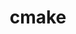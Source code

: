 ---
title: "cmake"
layout: cache
categories: [package, develop-2024-06-16]
meta: {"versions": ["3.20.6", "3.29.4"], "compilers": ["apple-clang@=15.0.0", "cce@=15.0.1", "gcc@=10.2.1", "gcc@=10.3.0", "gcc@=11.1.0", "gcc@=11.4.0", "gcc@=12.3.0", "gcc@=7.3.1", "gcc@=7.5.0", "gcc@=9.4.0", "intel@=2021.10.0", "oneapi@=2023.2.0", "oneapi@=2024.0.0"], "oss": ["amzn2", "centos7", "rhel8", "sle_hpc15", "ubuntu18.04", "ubuntu20.04", "ubuntu22.04", "ventura"], "platforms": ["darwin", "linux"], "targets": ["aarch64", "neoverse_n1", "neoverse_v1", "neoverse_v2", "ppc64le", "x86_64_v3", "x86_64_v4", "zen4"], "stacks": ["aws-isc", "aws-isc-aarch64", "aws-pcluster-neoverse_v1", "aws-pcluster-x86_64_v4", "build_systems", "data-vis-sdk", "developer-tools-manylinux2014", "e4s", "e4s-cray-rhel", "e4s-cray-sles", "e4s-neoverse-v2", "e4s-neoverse_v1", "e4s-oneapi", "e4s-power", "e4s-rocm-external", "ml-darwin-aarch64-mps", "ml-linux-x86_64-cpu", "ml-linux-x86_64-cuda", "radiuss", "radiuss-aws", "radiuss-aws-aarch64", "root", "tutorial"], "num_specs": 30, "num_specs_by_stack": {"e4s-power": 1, "root": 30, "data-vis-sdk": 2, "e4s-neoverse_v1": 2, "ml-linux-x86_64-cpu": 1, "ml-linux-x86_64-cuda": 1, "tutorial": 3, "e4s": 2, "e4s-rocm-external": 2, "aws-isc-aarch64": 2, "radiuss-aws-aarch64": 2, "build_systems": 1, "radiuss": 1, "e4s-neoverse-v2": 1, "ml-darwin-aarch64-mps": 1, "e4s-oneapi": 1, "aws-pcluster-x86_64_v4": 6, "e4s-cray-rhel": 2, "radiuss-aws": 1, "aws-isc": 1, "e4s-cray-sles": 2, "aws-pcluster-neoverse_v1": 2, "developer-tools-manylinux2014": 1}}
spec_details: [{"hash": "3rkx2rkob7sgya5eftjwptnkuk57qhyk", "compiler": "gcc@=9.4.0", "versions": ["3.29.4"], "os": "ubuntu20.04", "platform": "linux", "target": "ppc64le", "variants": ["build_system=generic", "build_type=Release", "~doc", "+ncurses", "+ownlibs"], "stacks": ["e4s-power", "root"], "size": "-", "tarball": "https://binaries.spack.io/releases/develop-2024-06-16/build_cache/linux-ubuntu20.04-ppc64le/gcc-9.4.0/cmake-3.29.4/linux-ubuntu20.04-ppc64le-gcc-9.4.0-cmake-3.29.4-3rkx2rkob7sgya5eftjwptnkuk57qhyk.spack"}, {"hash": "7zxf65jerza5ovyaprlp5co5f4ocxqvd", "compiler": "gcc@=11.1.0", "versions": ["3.29.4"], "os": "ubuntu20.04", "platform": "linux", "target": "x86_64_v3", "variants": ["build_system=generic", "build_type=Release", "~doc", "+ncurses", "~ownlibs"], "stacks": ["root", "data-vis-sdk"], "size": "-", "tarball": "https://binaries.spack.io/releases/develop-2024-06-16/build_cache/linux-ubuntu20.04-x86_64_v3/gcc-11.1.0/cmake-3.29.4/linux-ubuntu20.04-x86_64_v3-gcc-11.1.0-cmake-3.29.4-7zxf65jerza5ovyaprlp5co5f4ocxqvd.spack"}, {"hash": "tuirugbngk6v77uojs4dwkpudodn4ojl", "compiler": "gcc@=11.4.0", "versions": ["3.29.4"], "os": "ubuntu22.04", "platform": "linux", "target": "neoverse_v1", "variants": ["build_system=generic", "build_type=Release", "~doc", "+ncurses", "+ownlibs"], "stacks": ["e4s-neoverse_v1", "root"], "size": "-", "tarball": "https://binaries.spack.io/releases/develop-2024-06-16/build_cache/linux-ubuntu22.04-neoverse_v1/gcc-11.4.0/cmake-3.29.4/linux-ubuntu22.04-neoverse_v1-gcc-11.4.0-cmake-3.29.4-tuirugbngk6v77uojs4dwkpudodn4ojl.spack"}, {"hash": "5zvsixpa7mbum7f4ub3jkcpgvw4qkbgu", "compiler": "gcc@=11.4.0", "versions": ["3.29.4"], "os": "ubuntu22.04", "platform": "linux", "target": "x86_64_v3", "variants": ["build_system=generic", "build_type=Release", "~doc", "+ncurses", "+ownlibs"], "stacks": ["ml-linux-x86_64-cpu", "root", "ml-linux-x86_64-cuda", "tutorial", "e4s", "e4s-rocm-external"], "size": "-", "tarball": "https://binaries.spack.io/releases/develop-2024-06-16/build_cache/linux-ubuntu22.04-x86_64_v3/gcc-11.4.0/cmake-3.29.4/linux-ubuntu22.04-x86_64_v3-gcc-11.4.0-cmake-3.29.4-5zvsixpa7mbum7f4ub3jkcpgvw4qkbgu.spack"}, {"hash": "er7ccj4xppfqnbsch2wexadyknkozf5n", "compiler": "gcc@=11.1.0", "versions": ["3.29.4"], "os": "ubuntu20.04", "platform": "linux", "target": "x86_64_v3", "variants": ["build_system=generic", "build_type=Release", "~doc", "+ncurses", "~ownlibs"], "stacks": ["root", "data-vis-sdk"], "size": "-", "tarball": "https://binaries.spack.io/releases/develop-2024-06-16/build_cache/linux-ubuntu20.04-x86_64_v3/gcc-11.1.0/cmake-3.29.4/linux-ubuntu20.04-x86_64_v3-gcc-11.1.0-cmake-3.29.4-er7ccj4xppfqnbsch2wexadyknkozf5n.spack"}, {"hash": "xuskr47u75a7fiak2wh2prhhy4gkavtn", "compiler": "gcc@=7.3.1", "versions": ["3.29.4"], "os": "amzn2", "platform": "linux", "target": "neoverse_n1", "variants": ["build_system=generic", "build_type=Release", "~doc", "+ncurses", "+ownlibs"], "stacks": ["aws-isc-aarch64", "radiuss-aws-aarch64", "root"], "size": "-", "tarball": "https://binaries.spack.io/releases/develop-2024-06-16/build_cache/linux-amzn2-neoverse_n1/gcc-7.3.1/cmake-3.29.4/linux-amzn2-neoverse_n1-gcc-7.3.1-cmake-3.29.4-xuskr47u75a7fiak2wh2prhhy4gkavtn.spack"}, {"hash": "owsg6lyvkcm57gp7xrdv2gpylnkbdnjc", "compiler": "gcc@=7.5.0", "versions": ["3.29.4"], "os": "ubuntu18.04", "platform": "linux", "target": "x86_64_v3", "variants": ["build_system=generic", "build_type=Release", "~doc", "+ncurses", "+ownlibs"], "stacks": ["build_systems", "root", "radiuss"], "size": "-", "tarball": "https://binaries.spack.io/releases/develop-2024-06-16/build_cache/linux-ubuntu18.04-x86_64_v3/gcc-7.5.0/cmake-3.29.4/linux-ubuntu18.04-x86_64_v3-gcc-7.5.0-cmake-3.29.4-owsg6lyvkcm57gp7xrdv2gpylnkbdnjc.spack"}, {"hash": "a72qpbhs2f66y2ky222druico5sepkvp", "compiler": "gcc@=11.4.0", "versions": ["3.29.4"], "os": "ubuntu22.04", "platform": "linux", "target": "neoverse_v2", "variants": ["build_system=generic", "build_type=Release", "~doc", "+ncurses", "+ownlibs"], "stacks": ["root", "e4s-neoverse-v2"], "size": "-", "tarball": "https://binaries.spack.io/releases/develop-2024-06-16/build_cache/linux-ubuntu22.04-neoverse_v2/gcc-11.4.0/cmake-3.29.4/linux-ubuntu22.04-neoverse_v2-gcc-11.4.0-cmake-3.29.4-a72qpbhs2f66y2ky222druico5sepkvp.spack"}, {"hash": "mjmnvttrjxucyxb4jsoyxunvv6bv7x5k", "compiler": "apple-clang@=15.0.0", "versions": ["3.29.4"], "os": "ventura", "platform": "darwin", "target": "aarch64", "variants": ["build_system=generic", "build_type=Release", "~doc", "+ncurses", "+ownlibs"], "stacks": ["ml-darwin-aarch64-mps", "root"], "size": "-", "tarball": "https://binaries.spack.io/releases/develop-2024-06-16/build_cache/darwin-ventura-aarch64/apple-clang-15.0.0/cmake-3.29.4/darwin-ventura-aarch64-apple-clang-15.0.0-cmake-3.29.4-mjmnvttrjxucyxb4jsoyxunvv6bv7x5k.spack"}, {"hash": "f3d2jqwscivh3va62andyfj53vs4poc4", "compiler": "oneapi@=2024.0.0", "versions": ["3.29.4"], "os": "ubuntu22.04", "platform": "linux", "target": "x86_64_v3", "variants": ["build_system=generic", "build_type=Release", "~doc", "+ncurses", "+ownlibs"], "stacks": ["root", "e4s-oneapi"], "size": "-", "tarball": "https://binaries.spack.io/releases/develop-2024-06-16/build_cache/linux-ubuntu22.04-x86_64_v3/oneapi-2024.0.0/cmake-3.29.4/linux-ubuntu22.04-x86_64_v3-oneapi-2024.0.0-cmake-3.29.4-f3d2jqwscivh3va62andyfj53vs4poc4.spack"}, {"hash": "sk2swzk55s2pgsaiuilumfa4vfyfsxun", "compiler": "intel@=2021.10.0", "versions": ["3.29.4"], "os": "amzn2", "platform": "linux", "target": "x86_64_v4", "variants": ["build_system=generic", "build_type=Release", "~doc", "+ncurses", "+ownlibs"], "stacks": ["root", "aws-pcluster-x86_64_v4"], "size": "-", "tarball": "https://binaries.spack.io/releases/develop-2024-06-16/build_cache/linux-amzn2-x86_64_v4/intel-2021.10.0/cmake-3.29.4/linux-amzn2-x86_64_v4-intel-2021.10.0-cmake-3.29.4-sk2swzk55s2pgsaiuilumfa4vfyfsxun.spack"}, {"hash": "3tzmqsfvcynpy42twogzvvaamhkhroi3", "compiler": "cce@=15.0.1", "versions": ["3.29.4"], "os": "rhel8", "platform": "linux", "target": "zen4", "variants": ["build_system=generic", "build_type=Release", "~doc", "+ncurses", "+ownlibs"], "stacks": ["root", "e4s-cray-rhel"], "size": "-", "tarball": "https://binaries.spack.io/releases/develop-2024-06-16/build_cache/linux-rhel8-zen4/cce-15.0.1/cmake-3.29.4/linux-rhel8-zen4-cce-15.0.1-cmake-3.29.4-3tzmqsfvcynpy42twogzvvaamhkhroi3.spack"}, {"hash": "cgaagnj2abcuvqctxxoba535w6puljey", "compiler": "gcc@=11.4.0", "versions": ["3.20.6"], "os": "ubuntu22.04", "platform": "linux", "target": "x86_64_v3", "variants": ["build_system=generic", "build_type=Release", "~doc", "+ncurses", "+ownlibs"], "stacks": ["root", "e4s-rocm-external"], "size": "-", "tarball": "https://binaries.spack.io/releases/develop-2024-06-16/build_cache/linux-ubuntu22.04-x86_64_v3/gcc-11.4.0/cmake-3.20.6/linux-ubuntu22.04-x86_64_v3-gcc-11.4.0-cmake-3.20.6-cgaagnj2abcuvqctxxoba535w6puljey.spack"}, {"hash": "vrpesqq2n7syta7nixnff6ifijbgmsh4", "compiler": "gcc@=7.3.1", "versions": ["3.29.4"], "os": "amzn2", "platform": "linux", "target": "x86_64_v3", "variants": ["build_system=generic", "build_type=Release", "~doc", "+ncurses", "+ownlibs"], "stacks": ["radiuss-aws", "root", "aws-isc"], "size": "-", "tarball": "https://binaries.spack.io/releases/develop-2024-06-16/build_cache/linux-amzn2-x86_64_v3/gcc-7.3.1/cmake-3.29.4/linux-amzn2-x86_64_v3-gcc-7.3.1-cmake-3.29.4-vrpesqq2n7syta7nixnff6ifijbgmsh4.spack"}, {"hash": "bzdk2bya7zs5qopz4lepjzyamlv7gu2z", "compiler": "gcc@=7.3.1", "versions": ["3.29.4"], "os": "amzn2", "platform": "linux", "target": "aarch64", "variants": ["build_system=generic", "build_type=Release", "~doc", "+ncurses", "+ownlibs"], "stacks": ["aws-isc-aarch64", "radiuss-aws-aarch64", "root"], "size": "-", "tarball": "https://binaries.spack.io/releases/develop-2024-06-16/build_cache/linux-amzn2-aarch64/gcc-7.3.1/cmake-3.29.4/linux-amzn2-aarch64-gcc-7.3.1-cmake-3.29.4-bzdk2bya7zs5qopz4lepjzyamlv7gu2z.spack"}, {"hash": "3quovxaidnppvf2wwsxxj6tdnlixsezu", "compiler": "gcc@=10.3.0", "versions": ["3.29.4"], "os": "sle_hpc15", "platform": "linux", "target": "x86_64_v4", "variants": ["build_system=generic", "build_type=Release", "~doc", "+ncurses", "+ownlibs"], "stacks": ["root", "e4s-cray-sles"], "size": "-", "tarball": "https://binaries.spack.io/releases/develop-2024-06-16/build_cache/linux-sle_hpc15-x86_64_v4/gcc-10.3.0/cmake-3.29.4/linux-sle_hpc15-x86_64_v4-gcc-10.3.0-cmake-3.29.4-3quovxaidnppvf2wwsxxj6tdnlixsezu.spack"}, {"hash": "u46ulonm5v2afi6ibdwza4nndbpw5dby", "compiler": "gcc@=12.3.0", "versions": ["3.29.4"], "os": "amzn2", "platform": "linux", "target": "neoverse_v1", "variants": ["build_system=generic", "build_type=Release", "~doc", "+ncurses", "+ownlibs"], "stacks": ["root", "aws-pcluster-neoverse_v1"], "size": "-", "tarball": "https://binaries.spack.io/releases/develop-2024-06-16/build_cache/linux-amzn2-neoverse_v1/gcc-12.3.0/cmake-3.29.4/linux-amzn2-neoverse_v1-gcc-12.3.0-cmake-3.29.4-u46ulonm5v2afi6ibdwza4nndbpw5dby.spack"}, {"hash": "lfgm24bdv4s752wjkrrdedlozysbtzrg", "compiler": "gcc@=10.2.1", "versions": ["3.29.4"], "os": "centos7", "platform": "linux", "target": "x86_64_v3", "variants": ["build_system=generic", "build_type=Release", "~doc", "+ncurses", "+ownlibs"], "stacks": ["root", "developer-tools-manylinux2014"], "size": "-", "tarball": "https://binaries.spack.io/releases/develop-2024-06-16/build_cache/linux-centos7-x86_64_v3/gcc-10.2.1/cmake-3.29.4/linux-centos7-x86_64_v3-gcc-10.2.1-cmake-3.29.4-lfgm24bdv4s752wjkrrdedlozysbtzrg.spack"}, {"hash": "s37k7q5f2gfuvqupblemduqdaot5dh2i", "compiler": "gcc@=12.3.0", "versions": ["3.29.4"], "os": "amzn2", "platform": "linux", "target": "x86_64_v3", "variants": ["build_system=generic", "build_type=Release", "~doc", "+ncurses", "+ownlibs"], "stacks": ["root", "aws-pcluster-x86_64_v4"], "size": "-", "tarball": "https://binaries.spack.io/releases/develop-2024-06-16/build_cache/linux-amzn2-x86_64_v3/gcc-12.3.0/cmake-3.29.4/linux-amzn2-x86_64_v3-gcc-12.3.0-cmake-3.29.4-s37k7q5f2gfuvqupblemduqdaot5dh2i.spack"}, {"hash": "qkwqpoxjjuvwcopgh6wrzgo2vlthoa45", "compiler": "oneapi@=2023.2.0", "versions": ["3.29.4"], "os": "amzn2", "platform": "linux", "target": "x86_64_v3", "variants": ["build_system=generic", "build_type=Release", "~doc", "+ncurses", "+ownlibs"], "stacks": ["root", "aws-pcluster-x86_64_v4"], "size": "-", "tarball": "https://binaries.spack.io/releases/develop-2024-06-16/build_cache/linux-amzn2-x86_64_v3/oneapi-2023.2.0/cmake-3.29.4/linux-amzn2-x86_64_v3-oneapi-2023.2.0-cmake-3.29.4-qkwqpoxjjuvwcopgh6wrzgo2vlthoa45.spack"}, {"hash": "w3lz3fbmnjvw4l2nckts2t56cqp23x52", "compiler": "gcc@=12.3.0", "versions": ["3.29.4"], "os": "ubuntu22.04", "platform": "linux", "target": "x86_64_v3", "variants": ["build_system=generic", "build_type=Release", "~doc", "+ncurses", "+ownlibs"], "stacks": ["root", "tutorial"], "size": "-", "tarball": "https://binaries.spack.io/releases/develop-2024-06-16/build_cache/linux-ubuntu22.04-x86_64_v3/gcc-12.3.0/cmake-3.29.4/linux-ubuntu22.04-x86_64_v3-gcc-12.3.0-cmake-3.29.4-w3lz3fbmnjvw4l2nckts2t56cqp23x52.spack"}, {"hash": "xlpalt6sufbh6zoi4je4x3iavjbzgnbo", "compiler": "gcc@=12.3.0", "versions": ["3.29.4"], "os": "amzn2", "platform": "linux", "target": "neoverse_n1", "variants": ["build_system=generic", "build_type=Release", "~doc", "+ncurses", "+ownlibs"], "stacks": ["root", "aws-pcluster-neoverse_v1"], "size": "-", "tarball": "https://binaries.spack.io/releases/develop-2024-06-16/build_cache/linux-amzn2-neoverse_n1/gcc-12.3.0/cmake-3.29.4/linux-amzn2-neoverse_n1-gcc-12.3.0-cmake-3.29.4-xlpalt6sufbh6zoi4je4x3iavjbzgnbo.spack"}, {"hash": "vpxrhv37xt54udd2iejq7bpa3lgtj35t", "compiler": "gcc@=12.3.0", "versions": ["3.29.4"], "os": "amzn2", "platform": "linux", "target": "x86_64_v4", "variants": ["build_system=generic", "build_type=Release", "~doc", "+ncurses", "+ownlibs"], "stacks": ["root", "aws-pcluster-x86_64_v4"], "size": "-", "tarball": "https://binaries.spack.io/releases/develop-2024-06-16/build_cache/linux-amzn2-x86_64_v4/gcc-12.3.0/cmake-3.29.4/linux-amzn2-x86_64_v4-gcc-12.3.0-cmake-3.29.4-vpxrhv37xt54udd2iejq7bpa3lgtj35t.spack"}, {"hash": "crefutltb5e5luqnc5ujfwu7n7u34zsf", "compiler": "intel@=2021.10.0", "versions": ["3.29.4"], "os": "amzn2", "platform": "linux", "target": "x86_64_v3", "variants": ["build_system=generic", "build_type=Release", "~doc", "+ncurses", "+ownlibs"], "stacks": ["root", "aws-pcluster-x86_64_v4"], "size": "-", "tarball": "https://binaries.spack.io/releases/develop-2024-06-16/build_cache/linux-amzn2-x86_64_v3/intel-2021.10.0/cmake-3.29.4/linux-amzn2-x86_64_v3-intel-2021.10.0-cmake-3.29.4-crefutltb5e5luqnc5ujfwu7n7u34zsf.spack"}, {"hash": "otycxkrn3izfbivyhdk4tuhwt3ssbv2n", "compiler": "cce@=15.0.1", "versions": ["3.29.4"], "os": "rhel8", "platform": "linux", "target": "zen4", "variants": ["build_system=generic", "build_type=Release", "~doc", "+ncurses", "+ownlibs"], "stacks": ["root", "e4s-cray-rhel"], "size": "-", "tarball": "https://binaries.spack.io/releases/develop-2024-06-16/build_cache/linux-rhel8-zen4/cce-15.0.1/cmake-3.29.4/linux-rhel8-zen4-cce-15.0.1-cmake-3.29.4-otycxkrn3izfbivyhdk4tuhwt3ssbv2n.spack"}, {"hash": "4fdotjc7eli3ny56ml6r5m3l2t2fqkuv", "compiler": "gcc@=11.4.0", "versions": ["3.29.4"], "os": "ubuntu22.04", "platform": "linux", "target": "x86_64_v3", "variants": ["build_system=generic", "build_type=Release", "~doc", "+ncurses", "+ownlibs"], "stacks": ["root", "e4s"], "size": "-", "tarball": "https://binaries.spack.io/releases/develop-2024-06-16/build_cache/linux-ubuntu22.04-x86_64_v3/gcc-11.4.0/cmake-3.29.4/linux-ubuntu22.04-x86_64_v3-gcc-11.4.0-cmake-3.29.4-4fdotjc7eli3ny56ml6r5m3l2t2fqkuv.spack"}, {"hash": "feenltz37frqqvw2nue525arjzcboich", "compiler": "gcc@=11.4.0", "versions": ["3.29.4"], "os": "ubuntu22.04", "platform": "linux", "target": "x86_64_v3", "variants": ["build_system=generic", "build_type=Release", "~doc", "+ncurses", "+ownlibs"], "stacks": ["root", "tutorial"], "size": "-", "tarball": "https://binaries.spack.io/releases/develop-2024-06-16/build_cache/linux-ubuntu22.04-x86_64_v3/gcc-11.4.0/cmake-3.29.4/linux-ubuntu22.04-x86_64_v3-gcc-11.4.0-cmake-3.29.4-feenltz37frqqvw2nue525arjzcboich.spack"}, {"hash": "37e6pxknzwn25rgqaiamyqc27nwrbb6j", "compiler": "oneapi@=2023.2.0", "versions": ["3.29.4"], "os": "amzn2", "platform": "linux", "target": "x86_64_v4", "variants": ["build_system=generic", "build_type=Release", "~doc", "+ncurses", "+ownlibs"], "stacks": ["root", "aws-pcluster-x86_64_v4"], "size": "-", "tarball": "https://binaries.spack.io/releases/develop-2024-06-16/build_cache/linux-amzn2-x86_64_v4/oneapi-2023.2.0/cmake-3.29.4/linux-amzn2-x86_64_v4-oneapi-2023.2.0-cmake-3.29.4-37e6pxknzwn25rgqaiamyqc27nwrbb6j.spack"}, {"hash": "novlbc4474afyqqh6gtdaagvqj77xbem", "compiler": "gcc@=10.3.0", "versions": ["3.29.4"], "os": "sle_hpc15", "platform": "linux", "target": "x86_64_v4", "variants": ["build_system=generic", "build_type=Release", "~doc", "+ncurses", "+ownlibs"], "stacks": ["root", "e4s-cray-sles"], "size": "-", "tarball": "https://binaries.spack.io/releases/develop-2024-06-16/build_cache/linux-sle_hpc15-x86_64_v4/gcc-10.3.0/cmake-3.29.4/linux-sle_hpc15-x86_64_v4-gcc-10.3.0-cmake-3.29.4-novlbc4474afyqqh6gtdaagvqj77xbem.spack"}, {"hash": "tpidbr37wufhynyn6jpvxhi56v3u6u6a", "compiler": "gcc@=11.4.0", "versions": ["3.29.4"], "os": "ubuntu22.04", "platform": "linux", "target": "neoverse_v1", "variants": ["build_system=generic", "build_type=Release", "~doc", "+ncurses", "+ownlibs"], "stacks": ["e4s-neoverse_v1", "root"], "size": "-", "tarball": "https://binaries.spack.io/releases/develop-2024-06-16/build_cache/linux-ubuntu22.04-neoverse_v1/gcc-11.4.0/cmake-3.29.4/linux-ubuntu22.04-neoverse_v1-gcc-11.4.0-cmake-3.29.4-tpidbr37wufhynyn6jpvxhi56v3u6u6a.spack"}]
---
